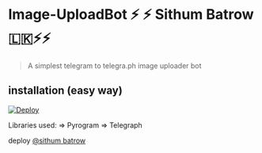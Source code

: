 # Image-UploadBot ⚡️ ⚡️ Sithum Batrow 🇱🇰⚡️⚡️

> A simplest telegram to telegra.ph image uploader bot

## installation (easy way)

[![Deploy](https://www.herokucdn.com/deploy/button.svg)](https://heroku.com/deploy?template=https://github.com/sbatrow/Image-UploadBotSI/tree/master)

Libraries used: => Pyrogram => Telegraph

deploy [@sithum batrow](https://t.me/sibatrow)
